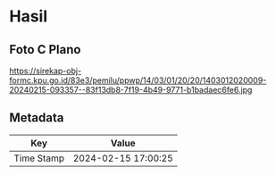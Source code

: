 # Hasil

## Foto C Plano

https://sirekap-obj-formc.kpu.go.id/83e3/pemilu/ppwp/14/03/01/20/20/1403012020009-20240215-093357--83f13db8-7f19-4b49-9771-b1badaec6fe6.jpg


## Metadata

| Key        | Value               |
| ---------- | ------------------- |
| Time Stamp | 2024-02-15 17:00:25 |



